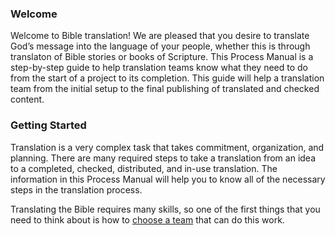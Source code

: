
### Welcome

Welcome to Bible translation! We are pleased that you desire to translate God’s message into the language of your people, whether this is through translaton of Bible stories or books of Scripture. This Process Manual is a step-by-step guide to help translation teams know what they need to do from the start of a project to its completion.  This guide will help a translation team from the initial setup to the final publishing of translated and checked content.

### Getting Started

Translation is a very complex task that takes commitment, organization, and planning. There are many required steps to take a translation from an idea to a completed, checked, distributed, and in-use translation. The information in this Process Manual will help you to know all of the necessary steps in the translation process.

Translating the Bible requires many skills, so one of the first things that you need to think about is how to [choose a team](../setup-team/01.md) that can do this work.